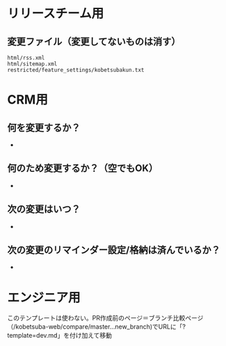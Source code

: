 # リリースチーム用
## 変更ファイル（変更してないものは消す）
```
html/rss.xml
html/sitemap.xml
restricted/feature_settings/kobetsubakun.txt
```

# CRM用

## 何を変更するか？
- 

## 何のため変更するか？（空でもOK）
- 


## 次の変更はいつ？
- 


## 次の変更のリマインダー設定/格納は済んでいるか？
- 


# エンジニア用
このテンプレートは使わない。PR作成前のページ＝ブランチ比較ページ（/kobetsuba-web/compare/master...new_branch)でURLに「?template=dev.md」を付け加えて移動
